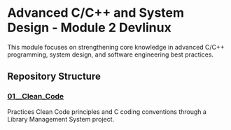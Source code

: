 # Advanced C/C++ and System Design - Module 2 Devlinux

This module focuses on strengthening core knowledge in advanced C/C++ programming, system design, and software engineering best practices.

## Repository Structure

### [01__Clean_Code](01__Clean_Code/BT1/)
Practices Clean Code principles and C coding conventions through a Library Management System project.
